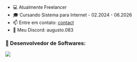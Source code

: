 
- 💻 Atualmente Freelancer
- 🎓 Cursando Sistema para Internet - 02.2024 - 06.2026
- 📫 Entre em contato: [contact](augustopedro151@gmail.com)
- 📱 Meu Discord: augusto.083

### 🍃 Desenvolvedor de Softwares:
<a href="https://skillicons.dev">
    <img src="https://skillicons.dev/icons?i=html,css,js,lua,py,ts,nodejs,mysql" />
</a>
